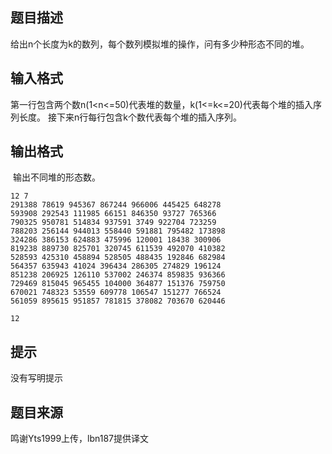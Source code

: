 


## 题目描述
给出n个长度为k的数列，每个数列模拟堆的操作，问有多少种形态不同的堆。
## 输入格式
第一行包含两个数n(1<n<=50)代表堆的数量，k(1<=k<=20)代表每个堆的插入序列长度。
接下来n行每行包含k个数代表每个堆的插入序列。
## 输出格式
 输出不同堆的形态数。

```input1
12 7
291388 78619 945367 867244 966006 445425 648278
593908 292543 111985 66151 846350 93727 765366
790325 950781 514834 937591 3749 922704 723259
788203 256144 944013 558440 591881 795482 173898
324286 386153 624883 475996 120001 18438 300906
819238 889730 825701 320745 611539 492070 410382
528593 425310 458894 528505 488435 192846 682984
564357 635943 41024 396434 286305 274829 196124
851238 206925 126110 537002 246374 859835 936366
729469 815045 965455 104000 364877 151376 759750
670021 748323 53559 609778 106547 151277 766524
561059 895615 951857 781815 378082 703670 620446

```
```output1
12
```

## 提示
没有写明提示
## 题目来源
鸣谢Yts1999上传，lbn187提供译文


